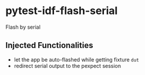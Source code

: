 # pytest-idf-flash-serial

Flash by serial

## Injected Functionalities

- let the app be auto-flashed while getting fixture `dut`
- redirect serial output to the pexpect session
